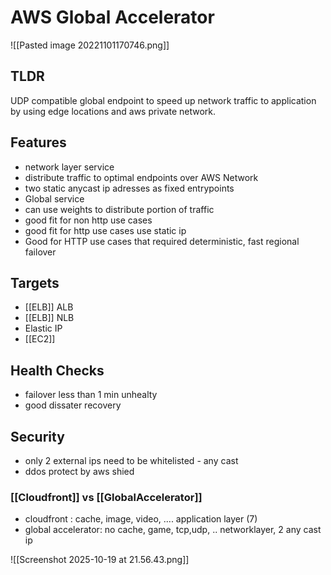 
# AWS Global Accelerator

![[Pasted image 20221101170746.png]]
## TLDR
UDP compatible global endpoint to speed up network traffic to application by using edge locations and aws private network.

## Features
- network layer service
- distribute traffic to optimal endpoints over AWS Network
- two static anycast ip adresses as fixed entrypoints
- Global service
- can use weights to distribute portion of traffic
- good fit for non http use cases
- good fit for http use cases use static ip
- Good for HTTP use cases that required deterministic, fast regional failover


## Targets
- [[ELB]] ALB
- [[ELB]] NLB
- Elastic IP
- [[EC2]]

## Health Checks
- failover less than 1 min unhealty
- good dissater recovery

## Security
- only 2 external ips need to be whitelisted - any cast
- ddos protect by aws shied


### [[Cloudfront]] vs [[GlobalAccelerator]]
- cloudfront :  cache, image, video, .... application layer (7)
- global accelerator: no cache, game, tcp,udp, .. networklayer, 2 any cast ip

![[Screenshot 2025-10-19 at 21.56.43.png]]